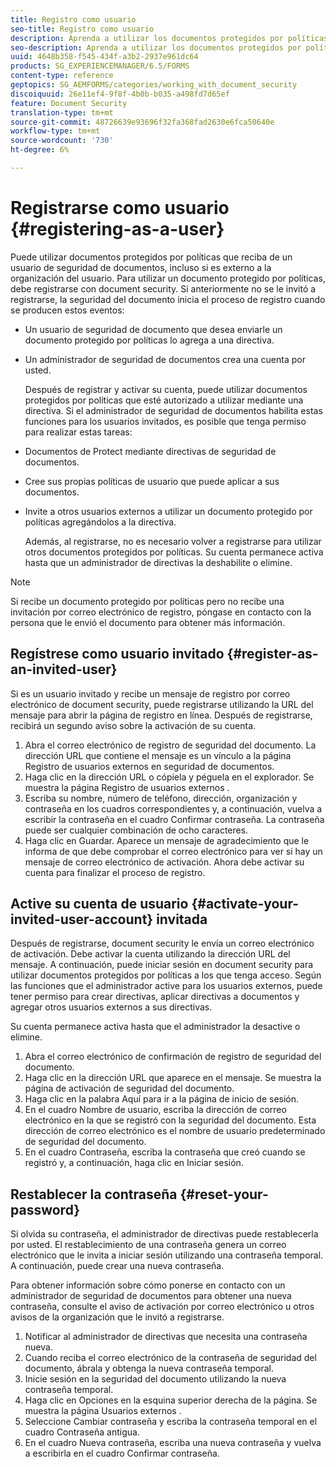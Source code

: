 ```yaml
---
title: Registro como usuario
seo-title: Registro como usuario
description: Aprenda a utilizar los documentos protegidos por políticas que reciba de un usuario de seguridad de documentos, incluso si es externo a la organización del usuario.
seo-description: Aprenda a utilizar los documentos protegidos por políticas que reciba de un usuario de seguridad de documentos, incluso si es externo a la organización del usuario.
uuid: 4648b358-f545-434f-a3b2-2937e961dc64
products: SG_EXPERIENCEMANAGER/6.5/FORMS
content-type: reference
geptopics: SG_AEMFORMS/categories/working_with_document_security
discoiquuid: 26e11ef4-9f8f-4b0b-b035-a498fd7d65ef
feature: Document Security
translation-type: tm+mt
source-git-commit: 48726639e93696f32fa368fad2630e6fca50640e
workflow-type: tm+mt
source-wordcount: '730'
ht-degree: 6%

---
```



# Registrarse como usuario {#registering-as-a-user}

Puede utilizar documentos protegidos por políticas que reciba de un usuario de seguridad de documentos, incluso si es externo a la organización del usuario. Para utilizar un documento protegido por políticas, debe registrarse con document security. Si anteriormente no se le invitó a registrarse, la seguridad del documento inicia el proceso de registro cuando se producen estos eventos:

* Un usuario de seguridad de documento que desea enviarle un documento protegido por políticas lo agrega a una directiva.
* Un administrador de seguridad de documentos crea una cuenta por usted.

   Después de registrar y activar su cuenta, puede utilizar documentos protegidos por políticas que esté autorizado a utilizar mediante una directiva. Si el administrador de seguridad de documentos habilita estas funciones para los usuarios invitados, es posible que tenga permiso para realizar estas tareas:

* Documentos de Protect mediante directivas de seguridad de documentos.
* Cree sus propias políticas de usuario que puede aplicar a sus documentos.
* Invite a otros usuarios externos a utilizar un documento protegido por políticas agregándolos a la directiva.

   Además, al registrarse, no es necesario volver a registrarse para utilizar otros documentos protegidos por políticas. Su cuenta permanece activa hasta que un administrador de directivas la deshabilite o elimine.

>[!NOTE]
>
>Si recibe un documento protegido por políticas pero no recibe una invitación por correo electrónico de registro, póngase en contacto con la persona que le envió el documento para obtener más información.

## Regístrese como usuario invitado {#register-as-an-invited-user}

Si es un usuario invitado y recibe un mensaje de registro por correo electrónico de document security, puede registrarse utilizando la URL del mensaje para abrir la página de registro en línea. Después de registrarse, recibirá un segundo aviso sobre la activación de su cuenta.

1. Abra el correo electrónico de registro de seguridad del documento. La dirección URL que contiene el mensaje es un vínculo a la página Registro de usuarios externos en seguridad de documentos.
1. Haga clic en la dirección URL o cópiela y péguela en el explorador. Se muestra la página Registro de usuarios externos .
1. Escriba su nombre, número de teléfono, dirección, organización y contraseña en los cuadros correspondientes y, a continuación, vuelva a escribir la contraseña en el cuadro Confirmar contraseña. La contraseña puede ser cualquier combinación de ocho caracteres.
1. Haga clic en Guardar. Aparece un mensaje de agradecimiento que le informa de que debe comprobar el correo electrónico para ver si hay un mensaje de correo electrónico de activación. Ahora debe activar su cuenta para finalizar el proceso de registro.

## Active su cuenta de usuario {#activate-your-invited-user-account} invitada

Después de registrarse, document security le envía un correo electrónico de activación. Debe activar la cuenta utilizando la dirección URL del mensaje. A continuación, puede iniciar sesión en document security para utilizar documentos protegidos por políticas a los que tenga acceso. Según las funciones que el administrador active para los usuarios externos, puede tener permiso para crear directivas, aplicar directivas a documentos y agregar otros usuarios externos a sus directivas.

Su cuenta permanece activa hasta que el administrador la desactive o elimine.

1. Abra el correo electrónico de confirmación de registro de seguridad del documento.
1. Haga clic en la dirección URL que aparece en el mensaje. Se muestra la página de activación de seguridad del documento.
1. Haga clic en la palabra Aquí para ir a la página de inicio de sesión.
1. En el cuadro Nombre de usuario, escriba la dirección de correo electrónico en la que se registró con la seguridad del documento. Esta dirección de correo electrónico es el nombre de usuario predeterminado de seguridad del documento.
1. En el cuadro Contraseña, escriba la contraseña que creó cuando se registró y, a continuación, haga clic en Iniciar sesión.

## Restablecer la contraseña {#reset-your-password}

Si olvida su contraseña, el administrador de directivas puede restablecerla por usted. El restablecimiento de una contraseña genera un correo electrónico que le invita a iniciar sesión utilizando una contraseña temporal. A continuación, puede crear una nueva contraseña.

Para obtener información sobre cómo ponerse en contacto con un administrador de seguridad de documentos para obtener una nueva contraseña, consulte el aviso de activación por correo electrónico u otros avisos de la organización que le invitó a registrarse.

1. Notificar al administrador de directivas que necesita una contraseña nueva.
1. Cuando reciba el correo electrónico de la contraseña de seguridad del documento, ábrala y obtenga la nueva contraseña temporal.
1. Inicie sesión en la seguridad del documento utilizando la nueva contraseña temporal.
1. Haga clic en Opciones en la esquina superior derecha de la página. Se muestra la página Usuarios externos .
1. Seleccione Cambiar contraseña y escriba la contraseña temporal en el cuadro Contraseña antigua.
1. En el cuadro Nueva contraseña, escriba una nueva contraseña y vuelva a escribirla en el cuadro Confirmar contraseña.

